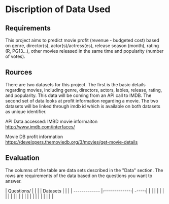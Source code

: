 # Discription of Data Used #


## Requirements ##
This project aims to predict movie profit (revenue - budgeted cost) based on genre, director(s), actor(s)/actress(es), release season (month), rating (R, PG13...), other movies released in the same time and popularity (number of votes).


## Rources ##
There are two datasets for this project. The first is the basic details regarding movies, including genre, directors, actors, lables, release, rating, and popularity. This data will be coming from an API call to IMDB. The second set of data looks at profit information regarding a movie. The two datasets will be linked through imdb id which is available on both datasets as unique identifier.

API Data accessed: IMBD movie informaiton http://www.imdb.com/interfaces/

Movie DB profit information https://developers.themoviedb.org/3/movies/get-movie-details



## Evaluation ##

The columns of the table are data sets described in the "Data" section.
The rows are requirements of the data based on the questions you want to answer.

|  Questions/   |               |       |
|  Datasets     |               |       |
| ------------- |:-------------:| -----:|
|               |               |       |
|               |               |       |
|               |               |       |
|               |               |       |
|               |               |       |
|               |               |       |

